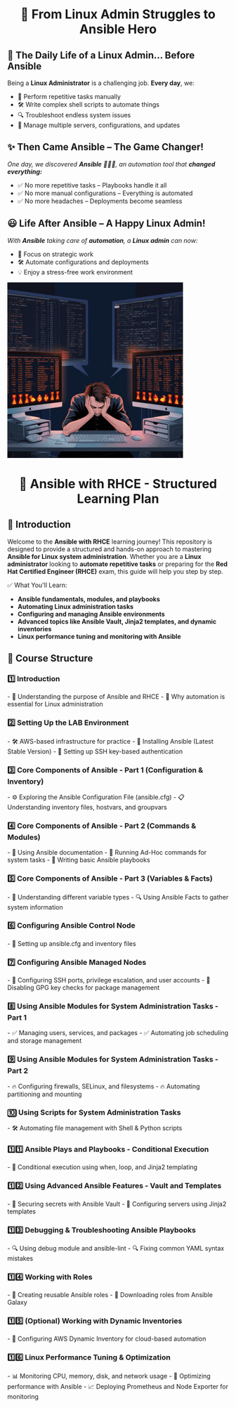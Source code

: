 
<h1 align="center">🚀 From Linux Admin Struggles to Ansible Hero</h1>

<h2>📌 The Daily Life of a Linux Admin... Before Ansible</h2>

Being a **Linux Administrator** is a challenging job. **Every day**, we:

- 🔄 Perform repetitive tasks manually
- 🛠️ Write complex shell scripts to automate things
- 🔍 Troubleshoot endless system issues
- 🔧 Manage multiple servers, configurations, and updates

<h2>✨ Then Came Ansible – The Game Changer!</h2>

*One day, we discovered **Ansible** 🦸‍♂️💡, an automation tool that **changed everything:***

- ✅ No more repetitive tasks – Playbooks handle it all
- ✅ No more manual configurations – Everything is automated
- ✅ No more headaches – Deployments become seamless

<h2>😃 Life After Ansible – A Happy Linux Admin!</h2>

*With **Ansible** taking care of **automation**, a **Linux admin** can now:*

- 🚀 Focus on strategic work
- 🛠️ Automate configurations and deployments
- 💡 Enjoy a stress-free work environment

![Ansible RHCE](images/Linux_Ansible.gif)


<h1 align="center">🚀 Ansible with RHCE - Structured Learning Plan</h1>


<h2>📌 Introduction</h2

Welcome to the **Ansible with RHCE** learning journey! This repository is designed to provide a structured and hands-on approach to mastering **Ansible for Linux system administration**. Whether you are a **Linux administrator** looking to **automate repetitive tasks** or preparing for the **Red Hat Certified Engineer (RHCE)** exam, this guide will help you step by step.

✅ What You'll Learn:

- **Ansible fundamentals, modules, and playbooks**
- **Automating Linux administration tasks**
- **Configuring and managing Ansible environments**
- **Advanced topics like Ansible Vault, Jinja2 templates, and dynamic inventories**
- **Linux performance tuning and monitoring with Ansible**

<h2>📂 Course Structure</h2>

<h3>1️⃣ Introduction</h3>
- 📌 Understanding the purpose of Ansible and RHCE
- 📌 Why automation is essential for Linux administration

<h3>2️⃣ Setting Up the LAB Environment</h3>
- 🛠️ AWS-based infrastructure for practice
- 🔧 Installing Ansible (Latest Stable Version)
- 🔑 Setting up SSH key-based authentication

<h3>3️⃣ Core Components of Ansible - Part 1 (Configuration & Inventory)</h3>
- ⚙️ Exploring the Ansible Configuration File (ansible.cfg)
- 📋 Understanding inventory files, hostvars, and groupvars

<h3>4️⃣ Core Components of Ansible - Part 2 (Commands & Modules)</h3>
- 📖 Using Ansible documentation
- 🚀 Running Ad-Hoc commands for system tasks
- 📜 Writing basic Ansible playbooks

<h3>5️⃣ Core Components of Ansible - Part 3 (Variables & Facts)</h3>
- 📌 Understanding different variable types
- 🔍 Using Ansible Facts to gather system information

<h3>6️⃣ Configuring Ansible Control Node</h3>
- 📌 Setting up ansible.cfg and inventory files

<h3>7️⃣ Configuring Ansible Managed Nodes</h3>
- 🔹 Configuring SSH ports, privilege escalation, and user accounts
- 🔹 Disabling GPG key checks for package management

<h3>8️⃣ Using Ansible Modules for System Administration Tasks - Part 1</h3>
- ✅ Managing users, services, and packages
- ✅ Automating job scheduling and storage management

<h3>9️⃣ Using Ansible Modules for System Administration Tasks - Part 2</h3>
- 🔥 Configuring firewalls, SELinux, and filesystems
- 🔥 Automating partitioning and mounting

<h3>🔟 Using Scripts for System Administration Tasks</h3>
- 🛠️ Automating file management with Shell & Python scripts

<h3>1️⃣1️⃣ Ansible Plays and Playbooks - Conditional Execution</h3>
- 🔄 Conditional execution using when, loop, and Jinja2 templating

<h3>1️⃣2️⃣ Using Advanced Ansible Features - Vault and Templates</h3>
- 🔐 Securing secrets with Ansible Vault
- 📄 Configuring servers using Jinja2 templates

<h3>1️⃣3️⃣ Debugging & Troubleshooting Ansible Playbooks</h3>
- 🔍 Using debug module and ansible-lint
- 🔍 Fixing common YAML syntax mistakes

<h3>1️⃣4️⃣ Working with Roles</h3>
- 📌 Creating reusable Ansible roles
- 📌 Downloading roles from Ansible Galaxy

<h3>1️⃣5️⃣ (Optional) Working with Dynamic Inventories</h3>
- 🔄 Configuring AWS Dynamic Inventory for cloud-based automation

<h3>1️⃣6️⃣ Linux Performance Tuning & Optimization</h3>
- 📊 Monitoring CPU, memory, disk, and network usage
- 🔧 Optimizing performance with Ansible
- 📈 Deploying Prometheus and Node Exporter for monitoring
